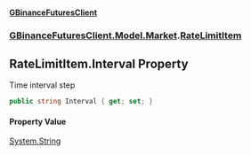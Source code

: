 #### [GBinanceFuturesClient](./index.md 'index')
### [GBinanceFuturesClient.Model.Market](./GBinanceFuturesClient-Model-Market.md 'GBinanceFuturesClient.Model.Market').[RateLimitItem](./GBinanceFuturesClient-Model-Market-RateLimitItem.md 'GBinanceFuturesClient.Model.Market.RateLimitItem')
## RateLimitItem.Interval Property
Time interval step  
```csharp
public string Interval { get; set; }
```
#### Property Value
[System.String](https://docs.microsoft.com/en-us/dotnet/api/System.String 'System.String')  
